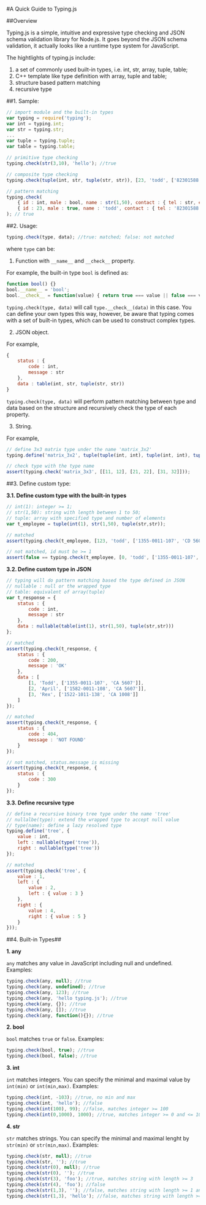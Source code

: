 #A Quick Guide to Typing.js

##Overview

Typing.js is a simple, intuitive and expressive type checking and JSON schema validation library for Node.js. It goes beyond the JSON schema validation, it actually looks like a runtime type system for JavaScript. 

The hightlights of typing.js include:

1. a set of commonly used built-in types, i.e. int, str, array, tuple, table;
2. C++ template like type definition with array, tuple and table;
3. structure based pattern matching
4. recursive type

##1. Sample: 
```JavaScript
// import module and the built-in types
var typing = require('typing');
var int = typing.int;
var str = typing.str;
...
var tuple = typing.tuple;
var table = typing.table;

// primitive type checking
typing.check(str(3,10), 'hello'); //true

// composite type checking
typing.check(tuple(int, str, tuple(str, str)), [23, 'todd', ['82301588', 'todd@mail.com']]); //true

// pattern matching
typing.check(
    { id : int, male : bool, name : str(1,50), contact : { tel : str, email : str }}, 
    { id : 23, male : true, name : 'todd', contact : { tel : '82301588', email : 'tood@mail.com' }}
); // true
```

##2. Usage:

```Javascript
typing.check(type, data); //true: matched; false: not matched
```

where ```type``` can be:

1) Function with ```__name__``` and ```__check__``` property. 

For example, the built-in type ```bool``` is defined as:

```Javascript
function bool() {}
bool.__name__ = 'bool';
bool.__check__ = function(value) { return true === value || false === value; }
```

```typing.check(type, data)``` will call ```type.__check__(data)``` in this case. You can define your own types this way, however, be aware that typing comes with a set of built-in types, which can be used to construct complex types. 

2) JSON object.

For example, 

```Javascript
{
    status : {
        code : int,
        message : str
    },
    data : table(int, str, tuple(str, str))
}
```

```typing.check(type, data)``` will perform pattern matching between type and data based on the structure and recursively check the type of each property. 

3) String.

For example, 

```Javascript
// define 3x3 matrix type under the name 'matrix_3x2'
typing.define('matrix_3x2', tuple(tuple(int, int), tuple(int, int), tuple(int, int)));

// check type with the type name
assert(typing.check('matrix_3x3', [[11, 12], [21, 22], [31, 32]]));
```

##3. Define custom type:

**3.1. Define custom type with the built-in types**

```JavaScript
// int(1): integer >= 1;
// str(1,50): string with length between 1 to 50;
// tuple: array with specified type and number of elements
var t_employee = tuple(int(1), str(1,50), tuple(str,str));

// matched
assert(typing.check(t_employee, [123, 'todd', ['1355-0011-107', 'CD 5607']]));

// not matched, id must be >= 1
assert(false == typing.check(t_employee, [0, 'todd', ['1355-0011-107', 'CD 5607']]));
```

**3.2. Define custom type in JSON**

```JavaScript
// typing will do pattern matching based the type defined in JSON
// nullable : null or the wrapped type
// table: equivalent of array(tuple)
var t_response = {
    status : {
        code : int,
        message : str
    },
    data : nullable(table(int(1), str(1,50), tuple(str,str)))
};

// matched
assert(typing.check(t_response, {
    status : { 
        code : 200, 
        message : 'OK'
    },
    data : [
        [1, 'Todd', ['1355-0011-107', 'CA 5607']],
        [2, 'April', ['1582-0011-108', 'CA 5607']],
        [3, 'Rex', ['1522-1011-138', 'CA 1008']]
    ]
});

// matched
assert(typing.check(t_response, {
    status : { 
        code : 404, 
        message : 'NOT FOUND'
    }
});

// not matched, status.message is missing
assert(typing.check(t_response, {
    status : {
        code : 300
    }
});
```

**3.3. Define recursive type** 
```Javascript
// define a recursive binary tree type under the name 'tree'
// nullalbe(type): extend the wrapped type to accept null value
// type(name): define a lazy resolved type
typing.define('tree', {
    value : int,
    left : nullable(type('tree')),
    right : nullable(type('tree'))
});

// matched
assert(typing.check('tree', {
    value : 1,
    left : {
        value : 2,
        left : { value : 3 }
    },
    right : {
        value : 4,
        right : { value : 5 }
    }
}));
```

##4. Built-in Types##

**1. any**

```any``` matches any value in JavaScript including null and undefined. Examples:

```Javascript
typing.check(any, null); //true
typing.check(any, undefined); //true
typing.check(any, 123); //true
typing.check(any, 'hello typing.js'); //true
typing.check(any, {}); //true
typing.check(any, []); //true
typing.check(any, function(){}); //true
```

**2. bool**

```bool``` matches ```true``` or ```false```. Examples:

```JavaScript
typing.check(bool, true); //true
typing.check(bool, false); //true
```

**3. int**

```int``` matches integers. You can specify the minimal and maximal value by ```int(min)``` or ```int(min,max)```. Examples:

```JavaScript
typing.check(int, -103); //true, no min and max
typing.check(int, 'hello'); //false
typing.check(int(100), 99); //false, matches integer >= 100
typing.check(int(0,1000), 1000); //true, matches integer >= 0 and <= 1000
```

**4. str**

```str``` matches strings. You can specify the minimal and maximal lenght by ```str(min)``` or ```str(min,max)```. Examples:

```JavaScript
typing.check(str, null); //true
typing.check(str, ''); //true
typing.check(str(0), null); //true
typing.check(str(0), ''); //true
typing.check(str(3), 'foo'); //true, matches string with length >= 3
typing.check(str(4), 'foo'); //false
typing.check(str(1,3), ''); //false, matches string with length >= 1 and <= 3 
typing.check(str(1,3), 'hello'); //false, matches string with length >= 1 and <= 3 
```
